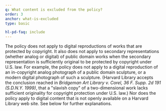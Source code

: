```yaml
---
q: What content is excluded from the policy?
order: 3
anchor: what-is-excluded
type: basic

hl-pd-faq: include
---
```

The policy does not apply to digital reproductions of works that are protected by copyright. It also does not apply to secondary representations (whether analog or digital) of public domain works when the secondary representation is sufficiently original to be protected by copyright under U.S. law. For example, the policy does not apply to a digital reproduction of an in-copyright analog photograph of a public domain sculpture, or a modern digital photograph of such a sculpture. (Harvard Library accepts the conclusion reached in _Bridgeman Art Library v. Corel, 36 F. Supp. 2d 191 (S.D.N.Y. 1999)_, that a "slavish copy" of a two-dimensional work lacks sufficient originality for copyright protection under U.S. law.) Nor does the policy apply to digital content that is not openly available on a Harvard Library web site. See below for further explanations.
